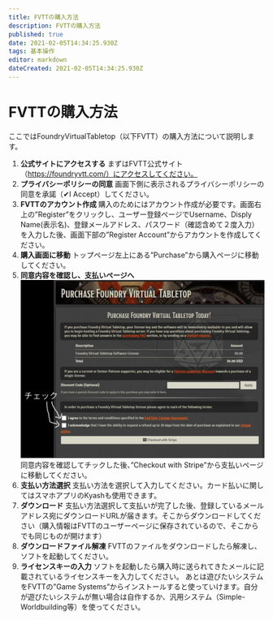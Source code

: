 ```yaml
---
title: FVTTの購入方法
description: FVTTの購入方法
published: true
date: 2021-02-05T14:34:25.930Z
tags: 基本操作
editor: markdown
dateCreated: 2021-02-05T14:34:25.930Z
---
```


# FVTTの購入方法
ここではFoundryVirtualTabletop（以下FVTT）の購入方法について説明します。
 
1. **公式サイトにアクセスする**
まずはFVTT公式サイト（https://foundryvtt.com/）にアクセスしてください。
2. **プライバシーポリシーの同意**
画面下側に表示されるプライバシーポリシーの同意を承諾（✔I Accept）してください。
3. **FVTTのアカウント作成**
購入のためにはアカウント作成が必要です。画面右上の”Register”をクリックし、ユーザー登録ページでUsername、Disply Name(表示名)、登録メールアドレス、パスワード（確認含めて２度入力）を入力した後、画面下部の”Register Account”からアカウントを作成してください。
4. **購入画面に移動**
トップページ左上にある”Purchase”から購入ページに移動してください。
5. **同意内容を確認し、支払いページへ**
![同意内容.jpg](/images/japanese-community/同意内容.jpg)
同意内容を確認してチックした後、”Checkout with Stripe”から支払いページに移動してください。
6. **支払い方法選択**
支払い方法を選択して入力してください。カード払いに関してはスマホアプリのKyashも使用できます。
7. **ダウンロード**
支払い方法選択して支払いが完了した後、登録しているメールアドレス宛にダウンロードURLが届きます。そこからダウンロードしてください（購入情報はFVTTのユーザーページに保存されているので、そこからでも同じものが開けます）
8. **ダウンロードファイル解凍**
FVTTのファイルをダウンロードしたら解凍し、ソフトを起動してください。
9. **ライセンスキーの入力**
ソフトを起動したら購入時に送られてきたメールに記載されているライセンスキーを入力してください。
あとは遊びたいシステムをFVTTの”Game Systems”からインストールすると使っていけます。自分が遊びたいシステムが無い場合は自作するか、汎用システム（Simple-Worldbuilding等）を使ってください。
